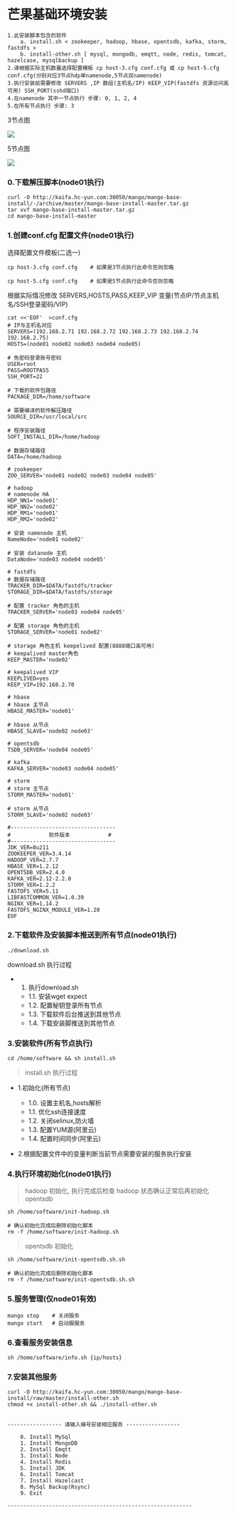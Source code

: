 芒果基础环境安装
==========================

    1.此安装脚本包含的软件
        a. install.sh < zookeeper, hadoop, hbase, opentsdb, kafka, storm, fastdfs >
        b. install-other.sh [ mysql, mongodb, emqtt, node, redis, tomcat, hazelcase, mysqlbackup ]
    2.请根据实际主机数量选择配置模板 cp host-3.cfg conf.cfg 或 cp host-5.cfg conf.cfg(分别对应3节点hdp单namenode,5节点双namenode)
    3.执行安装前需要修改 SERVERS ,IP 数组(主机名/IP) KEEP_VIP(fastdfs 资源访问高可用) SSH_PORT(sshd端口)
    4.在namenode 其中一节点执行 步骤: 0, 1, 2, 4
    5.在所有节点执行 步骤: 3

3节点图

![](./image/host-3.png)

5节点图

![](./image/host-5.png)


### 0.下载解压脚本(node01执行)

```
curl -O http://kaifa.hc-yun.com:30050/mango/mango-base-install/-/archive/master/mango-base-install-master.tar.gz
tar xvf mango-base-install-master.tar.gz
cd mango-base-install-master
```


### 1.创建conf.cfg 配置文件(node01执行)

选择配置文件模板(二选一)

    cp host-3.cfg conf.cfg    # 如果是3节点执行此命令否则忽略

    cp host-5.cfg conf.cfg    # 如果是5节点执行此命令否则忽略

根据实际情况修改 SERVERS,HOSTS,PASS,KEEP_VIP 变量(节点IP/节点主机名/SSH登录密码/VIP)

```
cat <<'EOF'  >conf.cfg
# IP与主机名对应
SERVERS=(192.168.2.71 192.168.2.72 192.168.2.73 192.168.2.74 192.168.2.75)
HOSTS=(node01 node02 node03 node04 node05)

# 免密码登录账号密码
USER=root
PASS=ROOTPASS
SSH_PORT=22

# 下载的软件包路径
PACKAGE_DIR=/home/software

# 需要编译的软件解压路径
SOURCE_DIR=/usr/local/src

# 程序安装路径
SOFT_INSTALL_DIR=/home/hadoop

# 数据存储路径
DATA=/home/hadoop

# zookeeper
ZOO_SERVER='node01 node02 node03 node04 node05'

# hadoop
# namenode HA
HDP_NN1='node01'
HDP_NN2='node02'
HDP_RM1='node01'
HDP_RM2='node02'

# 安装 namenode 主机
NameNode='node01 node02'

# 安装 datanode 主机
DataNode='node03 node04 node05'

# fastdfs
# 数据存储路径
TRACKER_DIR=$DATA/fastdfs/tracker
STORAGE_DIR=$DATA/fastdfs/storage

# 配置 tracker 角色的主机
TRACKER_SERVER='node03 node04 node05'

# 配置 storage 角色的主机
STORAGE_SERVER='node01 node02'

# storage 角色主机 keepelived 配置(8888端口高可用)
# keepalived master角色
KEEP_MASTER='node02'

# keepalived VIP
KEEPLIVED=yes
KEEP_VIP=192.168.2.70

# hbase 
# hbase 主节点
HBASE_MASTER='node01'

# hbase 从节点
HBASE_SLAVE='node02 node03'

# opentsdb
TSDB_SERVER='node04 node05'

# kafka
KAFKA_SERVER='node03 node04 node05'

# storm
# storm 主节点
STORM_MASTER='node01'

# storm 从节点
STORM_SLAVE='node02 node03'

#---------------------------------
#            软件版本            #
#---------------------------------
JDK_VER=8u211
ZOOKEEPER_VER=3.4.14
HADOOP_VER=2.7.7
HBASE_VER=1.2.12
OPENTSDB_VER=2.4.0
KAFKA_VER=2.12-2.2.0
STORM_VER=1.2.2
FASTDFS_VER=5.11
LIBFASTCOMMON_VER=1.0.39
NGINX_VER=1.14.2
FASTDFS_NGINX_MODULE_VER=1.20
EOF
```

### 2.下载软件及安装脚本推送到所有节点(node01执行)


    ./download.sh

download.sh 执行过程

 - 1. 执行download.sh
   - 1.1. 安装wget expect
   - 1.2. 配置秘钥登录所有节点
   - 1.3. 下载软件后台推送到其他节点
   - 1.4. 下载安装脚推送到其他节点

### 3.安装软件(所有节点执行)

    cd /home/software && sh install.sh

> install.sh 执行过程

 - 1.初始化(所有节点)
   - 1.0. 设置主机名,hosts解析
   - 1.1. 优化ssh连接速度
   - 1.2. 关闭selinux,防火墙
   - 1.3. 配置YUM源(阿里云)
   - 1.4. 配置时间同步(阿里云)

 - 2.根据配置文件中的变量判断当前节点需要安装的服务执行安装

### 4.执行环境初始化(node01执行)

> hadoop 初始化, 执行完成后检查 hadoop 状态确认正常后再初始化 opentsdb

    sh /home/software/init-hadoop.sh
    
    # 确认初始化完成后删除初始化脚本
    rm -f /home/software/init-hadoop.sh

> opentsdb 初始化

    sh /home/software/init-opentsdb.sh.sh
    
    # 确认初始化完成后删除初始化脚本
    rm -f /home/software/init-opentsdb.sh.sh

### 5.服务管理(仅node01有效)

    mango stop    # 关闭服务
    mango start   # 启动服服务

### 6.查看服务安装信息

    sh /home/software/info.sh {ip/hosts}

### 7.安装其他服务

```
curl -O http://kaifa.hc-yun.com:30050/mango/mango-base-install/raw/master/install-other.sh
chmod +x install-other.sh && ./install-other.sh


----------------- 请输入编号安装相应服务 -----------------

    0. Install MySql
    1. Install MongoDB
    2. Install Emqtt
    3. Install Node
    4. Install Redis
    5. Install JDK
    6. Install Tomcat
    7. Install Hazelcast
    8. MySql Backup(Rsync)
    9. Exit

----------------------------------------------------------
```
